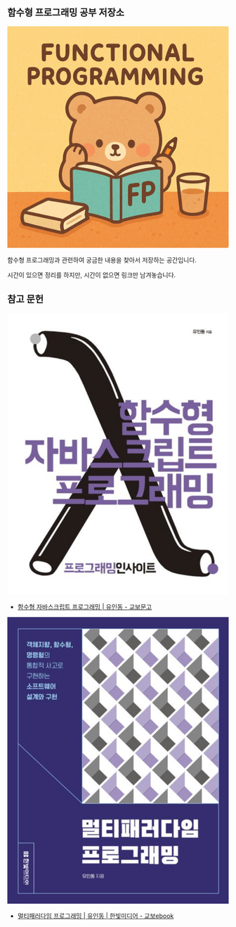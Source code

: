 ## 함수형 프로그래밍 공부 저장소

![](커버이미지.png)

함수형 프로그래밍과 관련하여 궁금한 내용을 찾아서 저장하는 공간입니다.

시간이 있으면 정리를 하지만, 시간이 없으면 링크만 남겨놓습니다.


## 참고 문헌

![alt text](함수형-자바스크립트-프로그래밍.png)

- [함수형 자바스크립트 프로그래밍 | 유인동 - 교보문고](https://product.kyobobook.co.kr/detail/S000001033053)

![alt text](멀티패러다임-프로그래밍.png)

- [멀티패러다임 프로그래밍 | 유인동 | 한빛미디어 - 교보ebook](https://ebook-product.kyobobook.co.kr/dig/epd/ebook/E000011387851)
